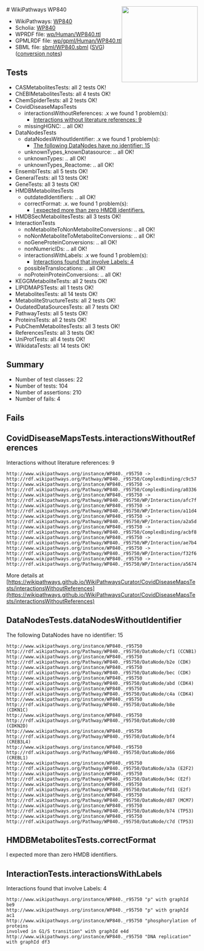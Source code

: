 <img style="float: right; width: 200px" src="../logo.png" />
# WikiPathways WP840

* WikiPathways: [WP840](https://identifiers.org/wikipathways:WP840)
* Scholia: [WP840](https://scholia.toolforge.org/wikipathways/WP840)
* WPRDF file: [wp/Human/WP840.ttl](../wp/Human/WP840.ttl)
* GPMLRDF file: [wp/gpml/Human/WP840.ttl](../wp/gpml/Human/WP840.ttl)
* SBML file: [sbml/WP840.sbml](../sbml/WP840.sbml) ([SVG](../sbml/WP840.svg)) ([conversion notes](../sbml/WP840.txt))

## Tests
* CASMetabolitesTests: all 2 tests OK!
* ChEBIMetabolitesTests: all 4 tests OK!
* ChemSpiderTests: all 2 tests OK!
* CovidDiseaseMapsTests
    * interactionsWithoutReferences: .x we found 1 problem(s):
        * [Interactions without literature references: 9](#2e295937)
    * missingHGNC: .. all OK!
* DataNodesTests
    * dataNodesWithoutIdentifier: .x we found 1 problem(s):
        * [The following DataNodes have no identifier: 15](#8792c495)
    * unknownTypes_knownDatasource: .. all OK!
    * unknownTypes: .. all OK!
    * unknownTypes_Reactome: .. all OK!
* EnsemblTests: all 5 tests OK!
* GeneralTests: all 13 tests OK!
* GeneTests: all 3 tests OK!
* HMDBMetabolitesTests
    * outdatedIdentifiers: .. all OK!
    * correctFormat: .x. we found 1 problem(s):
        * [I expected more than zero HMDB identifiers.](#ad154c1e)
* HMDBSecMetabolitesTests: all 3 tests OK!
* InteractionTests
    * noMetaboliteToNonMetaboliteConversions: .. all OK!
    * noNonMetaboliteToMetaboliteConversions: .. all OK!
    * noGeneProteinConversions: .. all OK!
    * nonNumericIDs: .. all OK!
    * interactionsWithLabels: .x we found 1 problem(s):
        * [Interactions found that involve Labels: 4](#630d267b)
    * possibleTranslocations: .. all OK!
    * noProteinProteinConversions: .. all OK!
* KEGGMetaboliteTests: all 2 tests OK!
* LIPIDMAPSTests: all 1 tests OK!
* MetabolitesTests: all 14 tests OK!
* MetaboliteStructureTests: all 2 tests OK!
* OudatedDataSourcesTests: all 7 tests OK!
* PathwayTests: all 5 tests OK!
* ProteinsTests: all 2 tests OK!
* PubChemMetabolitesTests: all 3 tests OK!
* ReferencesTests: all 3 tests OK!
* UniProtTests: all 4 tests OK!
* WikidataTests: all 14 tests OK!


## Summary

* Number of test classes: 22
* Number of tests: 104
* Number of assertions: 210
* Number of fails: 4

## Fails

<a name="2e295937" />

## CovidDiseaseMapsTests.interactionsWithoutReferences

Interactions without literature references: 9
```
http://www.wikipathways.org/instance/WP840._r95750 -> http://rdf.wikipathways.org/Pathway/WP840._r95750/ComplexBinding/c9c57
http://www.wikipathways.org/instance/WP840._r95750 -> http://rdf.wikipathways.org/Pathway/WP840._r95750/ComplexBinding/a0336
http://www.wikipathways.org/instance/WP840._r95750 -> http://rdf.wikipathways.org/Pathway/WP840._r95750/WP/Interaction/afc7f
http://www.wikipathways.org/instance/WP840._r95750 -> http://rdf.wikipathways.org/Pathway/WP840._r95750/WP/Interaction/a11d4
http://www.wikipathways.org/instance/WP840._r95750 -> http://rdf.wikipathways.org/Pathway/WP840._r95750/WP/Interaction/a2a5d
http://www.wikipathways.org/instance/WP840._r95750 -> http://rdf.wikipathways.org/Pathway/WP840._r95750/ComplexBinding/acbf8
http://www.wikipathways.org/instance/WP840._r95750 -> http://rdf.wikipathways.org/Pathway/WP840._r95750/WP/Interaction/ae7b4
http://www.wikipathways.org/instance/WP840._r95750 -> http://rdf.wikipathways.org/Pathway/WP840._r95750/WP/Interaction/f32f6
http://www.wikipathways.org/instance/WP840._r95750 -> http://rdf.wikipathways.org/Pathway/WP840._r95750/WP/Interaction/a5674
```

More details at [https://wikipathways.github.io/WikiPathwaysCurator/CovidDiseaseMapsTests/interactionsWithoutReferences](https://wikipathways.github.io/WikiPathwaysCurator/CovidDiseaseMapsTests/interactionsWithoutReferences)

<a name="8792c495" />

## DataNodesTests.dataNodesWithoutIdentifier

The following DataNodes have no identifier: 15
```
http://www.wikipathways.org/instance/WP840._r95750 http://rdf.wikipathways.org/Pathway/WP840._r95750/DataNode/cf1 (CCNB1)
http://www.wikipathways.org/instance/WP840._r95750 http://rdf.wikipathways.org/Pathway/WP840._r95750/DataNode/b2e (CDK)
http://www.wikipathways.org/instance/WP840._r95750 http://rdf.wikipathways.org/Pathway/WP840._r95750/DataNode/bec (CDK)
http://www.wikipathways.org/instance/WP840._r95750 http://rdf.wikipathways.org/Pathway/WP840._r95750/DataNode/abd (CDK4)
http://www.wikipathways.org/instance/WP840._r95750 http://rdf.wikipathways.org/Pathway/WP840._r95750/DataNode/c4a (CDK4)
http://www.wikipathways.org/instance/WP840._r95750 http://rdf.wikipathways.org/Pathway/WP840._r95750/DataNode/b8e (CDKN1C)
http://www.wikipathways.org/instance/WP840._r95750 http://rdf.wikipathways.org/Pathway/WP840._r95750/DataNode/c80 (CDKN2D)
http://www.wikipathways.org/instance/WP840._r95750 http://rdf.wikipathways.org/Pathway/WP840._r95750/DataNode/bf4 (CREB3L4)
http://www.wikipathways.org/instance/WP840._r95750 http://rdf.wikipathways.org/Pathway/WP840._r95750/DataNode/d66 (CREBL1)
http://www.wikipathways.org/instance/WP840._r95750 http://rdf.wikipathways.org/Pathway/WP840._r95750/DataNode/a3a (E2F2)
http://www.wikipathways.org/instance/WP840._r95750 http://rdf.wikipathways.org/Pathway/WP840._r95750/DataNode/b4c (E2f)
http://www.wikipathways.org/instance/WP840._r95750 http://rdf.wikipathways.org/Pathway/WP840._r95750/DataNode/fd1 (E2f)
http://www.wikipathways.org/instance/WP840._r95750 http://rdf.wikipathways.org/Pathway/WP840._r95750/DataNode/d87 (MCM7)
http://www.wikipathways.org/instance/WP840._r95750 http://rdf.wikipathways.org/Pathway/WP840._r95750/DataNode/b74 (TP53)
http://www.wikipathways.org/instance/WP840._r95750 http://rdf.wikipathways.org/Pathway/WP840._r95750/DataNode/c7d (TP53)
```

<a name="ad154c1e" />

## HMDBMetabolitesTests.correctFormat

I expected more than zero HMDB identifiers.
<a name="630d267b" />

## InteractionTests.interactionsWithLabels

Interactions found that involve Labels: 4
```
http://www.wikipathways.org/instance/WP840._r95750 "p" with graphId be9
http://www.wikipathways.org/instance/WP840._r95750 "p" with graphId ac1
http://www.wikipathways.org/instance/WP840._r95750 "phosphorylation of proteins
involved in G1/S transition" with graphId e4d
http://www.wikipathways.org/instance/WP840._r95750 "DNA replication" with graphId df3
```

